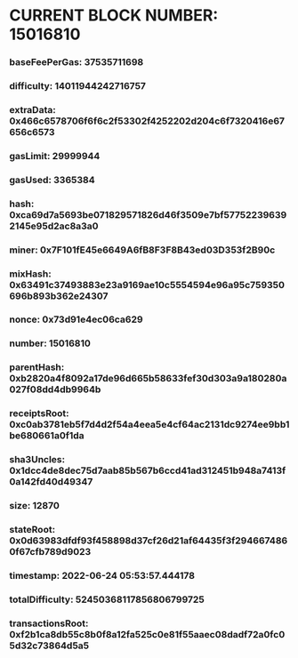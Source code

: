 # CURRENT BLOCK NUMBER: 15016810

### baseFeePerGas: 37535711698
### difficulty: 14011944242716757
### extraData: 0x466c6578706f6f6c2f53302f4252202d204c6f7320416e67656c6573
### gasLimit: 29999944
### gasUsed: 3365384
### hash: 0xca69d7a5693be071829571826d46f3509e7bf577522396392145e95d2ac8a3a0
### miner: 0x7F101fE45e6649A6fB8F3F8B43ed03D353f2B90c
### mixHash: 0x63491c37493883e23a9169ae10c5554594e96a95c759350696b893b362e24307
### nonce: 0x73d91e4ec06ca629
### number: 15016810
### parentHash: 0xb2820a4f8092a17de96d665b58633fef30d303a9a180280a027f08dd4db9964b
### receiptsRoot: 0xc0ab3781eb5f7d4d2f54a4eea5e4cf64ac2131dc9274ee9bb1be680661a0f1da
### sha3Uncles: 0x1dcc4de8dec75d7aab85b567b6ccd41ad312451b948a7413f0a142fd40d49347
### size: 12870
### stateRoot: 0x0d63983dfdf93f458898d37cf26d21af64435f3f2946674860f67cfb789d9023
### timestamp: 2022-06-24 05:53:57.444178
### totalDifficulty: 52450368117856806799725
### transactionsRoot: 0xf2b1ca8db55c8b0f8a12fa525c0e81f55aaec08dadf72a0fc05d32c73864d5a5
